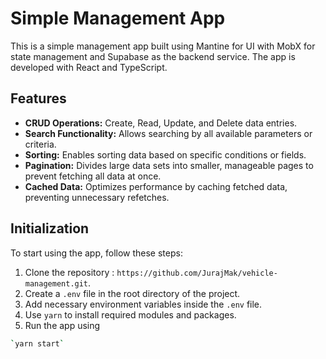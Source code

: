# Simple Management App

This is a simple management app built using Mantine for UI with MobX for state management and Supabase as the backend service.
The app is developed with React and TypeScript.

## Features

- **CRUD Operations:** Create, Read, Update, and Delete data entries.
- **Search Functionality:** Allows searching by all available parameters or criteria.
- **Sorting:** Enables sorting data based on specific conditions or fields.
- **Pagination:** Divides large data sets into smaller, manageable pages to prevent fetching all data at once.
- **Cached Data:** Optimizes performance by caching fetched data, preventing unnecessary refetches.

## Initialization

To start using the app, follow these steps:

1. Clone the repository : `https://github.com/JurajMak/vehicle-management.git`.
2. Create a `.env` file in the root directory of the project.
3. Add necessary environment variables inside the `.env` file.
4. Use `yarn` to install required modules and packages.
5. Run the app using

```bash
`yarn start`
```
